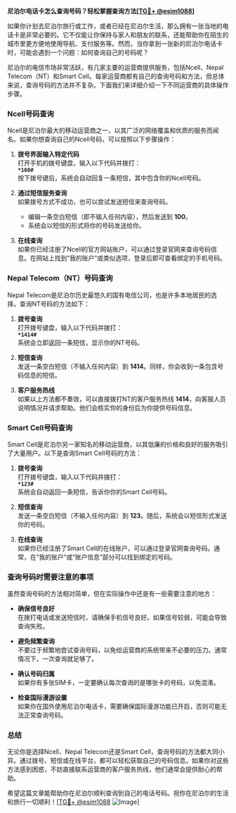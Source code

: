 **尼泊尔电话卡怎么查询号码？轻松掌握查询方法[[TG💪+ @esim1088](https://t.me/s/esim1088)]**

如果你计划去尼泊尔旅行或工作，或者已经在尼泊尔生活，那么拥有一张当地的电话卡是非常必要的。它不仅能让你保持与家人和朋友的联系，还能帮助你在陌生的城市里更方便地使用导航、支付服务等。然而，当你拿到一张新的尼泊尔电话卡时，可能会遇到一个问题：如何查询自己的号码呢？

尼泊尔的电信市场非常活跃，有几家主要的运营商提供服务，包括Ncell、Nepal Telecom（NT）和Smart Cell。每家运营商都有自己的查询号码和方法，但总体来说，查询号码的方法并不复杂。下面我们来详细介绍一下不同运营商的具体操作步骤。

### Ncell号码查询

Ncell是尼泊尔最大的移动运营商之一，以其广泛的网络覆盖和优质的服务而闻名。如果你想查询自己的Ncell号码，可以按照以下步骤操作：

1. **拨号界面输入特定代码**  
   打开手机的拨号键盘，输入以下代码并拨打：  
   **`*100#`**  
   按下拨号键后，系统会自动回复一条短信，其中包含你的Ncell号码。

2. **通过短信服务查询**  
   如果拨号方式不成功，也可以尝试发送短信来查询号码。  
   - 编辑一条空白短信（即不输入任何内容），然后发送到 **100**。  
   - 系统会以短信的形式将你的号码发送给你。

3. **在线查询**  
   如果你已经注册了Ncell的官方网站账户，可以通过登录官网来查询号码信息。在网站上找到“我的账户”或类似选项，登录后即可查看绑定的手机号码。

### Nepal Telecom（NT）号码查询

Nepal Telecom是尼泊尔历史最悠久的国有电信公司，也是许多本地居民的选择。查询NT号码的方法如下：

1. **拨号查询**  
   打开拨号键盘，输入以下代码并拨打：  
   **`*1414#`**  
   系统会立即返回一条短信，显示你的NT号码。

2. **短信查询**  
   发送一条空白短信（不输入任何内容）到 **1414**。同样，你会收到一条包含号码信息的短信。

3. **客户服务热线**  
   如果以上方法都不奏效，可以直接拨打NT的客户服务热线 **1414**，向客服人员说明情况并请求帮助。他们会核实你的身份后为你提供号码信息。

### Smart Cell号码查询

Smart Cell是尼泊尔另一家知名的移动运营商，以其低廉的价格和良好的服务吸引了大量用户。以下是查询Smart Cell号码的方法：

1. **拨号查询**  
   打开拨号键盘，输入以下代码并拨打：  
   **`*123#`**  
   系统会自动返回一条短信，告诉你你的Smart Cell号码。

2. **短信查询**  
   发送一条空白短信（不输入任何内容）到 **123**。随后，系统会以短信形式发送你的号码。

3. **在线查询**  
   如果你已经注册了Smart Cell的在线账户，可以通过登录官网查询号码。通常，在“我的账户”或“账户信息”部分可以找到绑定的号码。

### 查询号码时需要注意的事项

虽然查询号码的方法相对简单，但在实际操作中还是有一些需要注意的地方：

- **确保信号良好**  
  在拨打电话或发送短信时，请确保手机信号良好。如果信号较弱，可能会导致查询失败。
  
- **避免频繁查询**  
  不要过于频繁地尝试查询号码，以免给运营商的系统带来不必要的压力。通常情况下，一次查询就足够了。

- **确认号码归属**  
  如果你有多张SIM卡，一定要确认每次查询的是哪张卡的号码，以免混淆。

- **检查国际漫游设置**  
  如果你在国外使用尼泊尔电话卡，需要确保国际漫游功能已开启，否则可能无法正常查询号码。

### 总结

无论你是选择Ncell、Nepal Telecom还是Smart Cell，查询号码的方法都大同小异。通过拨号、短信或在线平台，都可以轻松获取自己的号码信息。如果你对这些方法感到困惑，不妨直接联系运营商的客户服务热线，他们通常会提供耐心的帮助。

希望这篇文章能帮助你在尼泊尔顺利查询到自己的电话号码。祝你在尼泊尔的生活和旅行一切顺利！[[TG💪+ @esim1088](https://t.me/s/esim1088) ![Image](https://i.postimg.cc/4NQfJmqS/Snipaste-2025-05-13-00-14-12.png)]